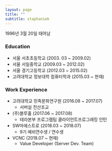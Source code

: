 ```yaml
---
layout: page
title: ""
subtitle: staphaniek
---
```


1996년 3월 20일 태어남

### Education

- 서울 서초초등학교 (2003. 03 ~ 2009.02)
- 서울 서일중학교 (2009.03 ~ 2012.02)
- 서울 경기고등학교 (2012.03 ~ 2015.02)
- 고려대학교 정보대학 컴퓨터학과 (2015.03 ~ 현재)

### Work Experience

* 고려대학교 민족문화연구원 (2016.08 ~ 2017.07)
  - 서버실 전산조교
* (주)블루홀 (2017.06 ~ 2017.08)
  - 테라본부 프로그램팀 클라이언트프로그래밍 인턴
* SW마에스트로 (2018.03 ~ 2018.07)
  - 9기 예비연수생 / 연수생
* VCNC (2018.07 ~ 현재)
  - Value Developer (Server Dev. Team)
